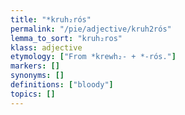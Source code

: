 ```yaml
---
title: "*kruh₂rós"
permalink: "/pie/adjective/kruh2rós"
lemma_to_sort: "kruh₂ros"
klass: adjective
etymology: ["From *krewh₂- +‎ *-rós."]
markers: []
synonyms: []
definitions: ["bloody"]
topics: []
---
```

